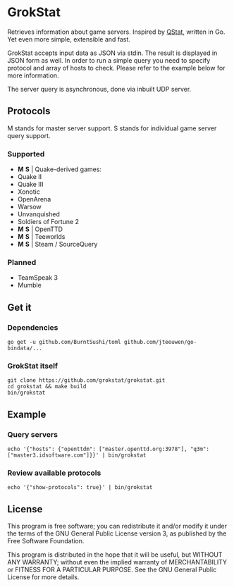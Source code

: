 # GrokStat
Retrieves information about game servers. Inspired by [QStat](https://github.com/multiplay/qstat), written in Go. Yet even more simple, extensible and fast.

GrokStat accepts input data as JSON via stdin. The result is displayed in JSON form as well. In order to run a simple query you need to specify protocol and array of hosts to check. Please refer to the example below for more information.

The server query is asynchronous, done via inbuilt UDP server.

## Protocols
M stands for master server support. S stands for individual game server query support.

### Supported
- **M** **S** | Quake-derived games:
 - Quake II
 - Quake III
 - Xonotic
 - OpenArena
 - Warsow
 - Unvanquished
 - Soldiers of Fortune 2
- **M** **S** | OpenTTD
- **M** **S** | Teeworlds
- **M** **S** | Steam / SourceQuery

### Planned
- TeamSpeak 3
- Mumble

## Get it
### Dependencies
	go get -u github.com/BurntSushi/toml github.com/jteeuwen/go-bindata/...
### GrokStat itself
	git clone https://github.com/grokstat/grokstat.git
    cd grokstat && make build
    bin/grokstat

## Example
### Query servers
    echo '{"hosts": {"openttdm": ["master.openttd.org:3978"], "q3m": ["master3.idsoftware.com"]}}' | bin/grokstat
### Review available protocols
    echo '{"show-protocols": true}' | bin/grokstat

## License
This program is free software; you can redistribute it and/or modify it under the terms of the GNU General Public License version 3, as published by the Free Software Foundation.

This program is distributed in the hope that it will be useful, but WITHOUT ANY WARRANTY; without even the implied warranty of MERCHANTABILITY or FITNESS FOR A PARTICULAR PURPOSE. See the GNU General Public License for more details.
